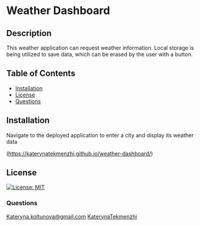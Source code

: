 # Weather Dashboard

## Description
This weather application can request weather information. Local storage is being utilized to save data, which can be erased by the user with a button. 

## Table of Contents
* [Installation](#installation)
* [License](#license)
* [Questions](#questions)

## Installation
Navigate to the deployed application to enter a city and display its weather data

(https://katerynatekmenzhi.github.io/weather-dashboard/)
## License
[![License: MIT](https://img.shields.io/badge/License-MIT-yellow.svg)](https://opensource.org/licenses/MIT)

### Questions
Kateryna.koltunova@gmail.com
[KaterynaTekmenzhi](https://github.com/KaterynaTekmenzhi)
